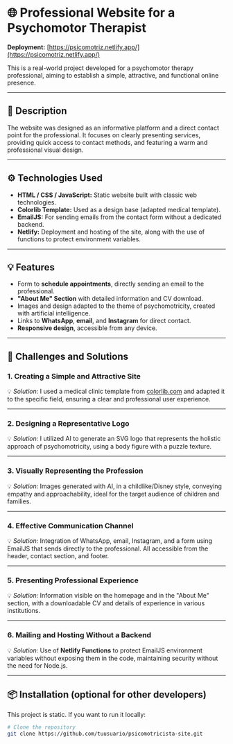 # 🌐 Professional Website for a Psychomotor Therapist

**Deployment:** [https://psicomotriz.netlify.app/](https://psicomotriz.netlify.app/)

This is a real-world project developed for a psychomotor therapy professional, aiming to establish a simple, attractive, and functional online presence.

---

## 🧩 Description

The website was designed as an informative platform and a direct contact point for the professional. It focuses on clearly presenting services, providing quick access to contact methods, and featuring a warm and professional visual design.

---

## ⚙️ Technologies Used

- **HTML / CSS / JavaScript:** Static website built with classic web technologies.
- **Colorlib Template:** Used as a design base (adapted medical template).
- **EmailJS:** For sending emails from the contact form without a dedicated backend.
- **Netlify:** Deployment and hosting of the site, along with the use of functions to protect environment variables.

---

## 💡 Features

- Form to **schedule appointments**, directly sending an email to the professional.
- **"About Me" Section** with detailed information and CV download.
- Images and design adapted to the theme of psychomotricity, created with artificial intelligence.
- Links to **WhatsApp**, **email**, and **Instagram** for direct contact.
- **Responsive design**, accessible from any device.

---

## 🧠 Challenges and Solutions

### 1. Creating a Simple and Attractive Site
💡 *Solution:* I used a medical clinic template from [colorlib.com](https://colorlib.com) and adapted it to the specific field, ensuring a clear and professional user experience.

---

### 2. Designing a Representative Logo
💡 *Solution:* I utilized AI to generate an SVG logo that represents the holistic approach of psychomotricity, using a body figure with a puzzle texture.

---

### 3. Visually Representing the Profession
💡 *Solution:* Images generated with AI, in a childlike/Disney style, conveying empathy and approachability, ideal for the target audience of children and families.

---

### 4. Effective Communication Channel
💡 *Solution:* Integration of WhatsApp, email, Instagram, and a form using EmailJS that sends directly to the professional. All accessible from the header, contact section, and footer.

---

### 5. Presenting Professional Experience
💡 *Solution:* Information visible on the homepage and in the "About Me" section, with a downloadable CV and details of experience in various institutions.

---

### 6. Mailing and Hosting Without a Backend
💡 *Solution:* Use of **Netlify Functions** to protect EmailJS environment variables without exposing them in the code, maintaining security without the need for Node.js.

---

## 📦 Installation (optional for other developers)

This project is static. If you want to run it locally:

```bash
# Clone the repository
git clone https://github.com/tuusuario/psicomotricista-site.git
